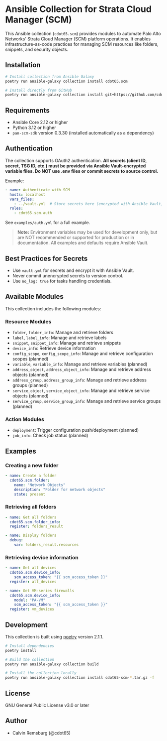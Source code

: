 # Ansible Collection for Strata Cloud Manager (SCM)

This Ansible collection (`cdot65.scm`) provides modules to automate Palo Alto Networks' Strata Cloud Manager (SCM) platform operations. It enables infrastructure-as-code practices for managing SCM resources like folders, snippets, and security objects.

## Installation

```bash
# Install collection from Ansible Galaxy
poetry run ansible-galaxy collection install cdot65.scm

# Install directly from GitHub
poetry run ansible-galaxy collection install git+https://github.com/cdot65/cdot65.scm.git
```

## Requirements

- Ansible Core 2.12 or higher
- Python 3.12 or higher
- `pan-scm-sdk` version 0.3.30 (installed automatically as a dependency)

## Authentication

The collection supports OAuth2 authentication. **All secrets (client ID, secret, TSG ID, etc.) must be provided via Ansible Vault-encrypted variable files. Do NOT use .env files or commit secrets to source control.**

Example:

```yaml
- name: Authenticate with SCM
  hosts: localhost
  vars_files:
    - ../vault.yml  # Store secrets here (encrypted with Ansible Vault)
  roles:
    - cdot65.scm.auth
```

See `examples/auth.yml` for a full example.

> **Note:** Environment variables may be used for development only, but are NOT recommended or supported for production or in documentation. All examples and defaults require Ansible Vault.

## Best Practices for Secrets
- Use `vault.yml` for secrets and encrypt it with Ansible Vault.
- Never commit unencrypted secrets to version control.
- Use `no_log: true` for tasks handling credentials.

## Available Modules

This collection includes the following modules:

### Resource Modules

- `folder`, `folder_info`: Manage and retrieve folders
- `label`, `label_info`: Manage and retrieve labels
- `snippet`, `snippet_info`: Manage and retrieve snippets
- `device_info`: Retrieve device information
- `config_scope`, `config_scope_info`: Manage and retrieve configuration scopes (planned)
- `variable`, `variable_info`: Manage and retrieve variables (planned)
- `address_object`, `address_object_info`: Manage and retrieve address objects (planned)
- `address_group`, `address_group_info`: Manage and retrieve address groups (planned)
- `service_object`, `service_object_info`: Manage and retrieve service objects (planned)
- `service_group`, `service_group_info`: Manage and retrieve service groups (planned)

### Action Modules

- `deployment`: Trigger configuration push/deployment (planned)
- `job_info`: Check job status (planned)

## Examples

### Creating a new folder

```yaml
- name: Create a folder
  cdot65.scm.folder:
    name: "Network Objects"
    description: "Folder for network objects"
    state: present
```

### Retrieving all folders

```yaml
- name: Get all folders
  cdot65.scm.folder_info:
  register: folders_result

- name: Display folders
  debug:
    var: folders_result.resources
```

### Retrieving device information

```yaml
- name: Get all devices
  cdot65.scm.device_info:
    scm_access_token: "{{ scm_access_token }}"
  register: all_devices

- name: Get VM-series firewalls
  cdot65.scm.device_info:
    model: "PA-VM"
    scm_access_token: "{{ scm_access_token }}"
  register: vm_devices
```

## Development

This collection is built using [poetry](https://python-poetry.org/) version 2.1.1.

```bash
# Install dependencies
poetry install

# Build the collection
poetry run ansible-galaxy collection build

# Install the collection locally
poetry run ansible-galaxy collection install cdot65-scm-*.tar.gz -f
```

## License

GNU General Public License v3.0 or later

## Author

- Calvin Remsburg (@cdot65)